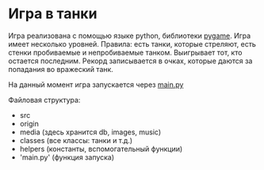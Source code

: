 # Игра в танки
Игра реализована с помощью языке python, библиотеки [pygame](https://www.pygame.org/news). Игра имеет несколько уровней.
Правила: есть танки, которые стреляют, есть стенки пробиваемые и непробиваемые танком. Выигрывает тот, кто остается последним. 
Рекорд записывается в очках, которые даются за попадания во вражеский танк. 

На данный момент игра запускается через [main.py](./main.py)

Файловая структура:
- src
 - origin
  - media (здесь хранится db, images, music)
  - classes (все классы: танки и т.д.)
  - helpers (константы, вспомогательный функции)
 - 'main.py' (функция запуска)
 
